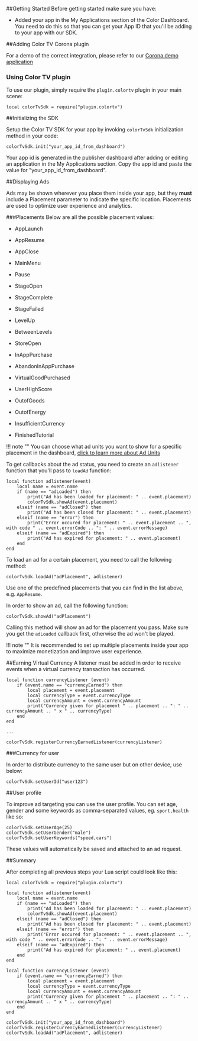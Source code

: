 ##Getting Started
Before getting started make sure you have: 

* Added your app in the My Applications section of the Color Dashboard. You need to do this so that you can get your App ID that you'll be adding to your app with our SDK.

##Adding Color TV Corona plugin

For a demo of the correct integration, please refer to our [Corona demo application](https://github.com/color-tv/corona-DemoApp)

### Using Color TV plugin

To use our plugin, simply require the `plugin.colortv` plugin in your main scene:

```
local colorTvSdk = require("plugin.colortv")
```

##Initializing the SDK

Setup the Color TV SDK for your app by invoking `colorTvSdk` initialization method in your code:

```
colorTvSdk.init("your_app_id_from_dashboard")
```

Your app id is generated in the publisher dashboard after adding or editing an application in the My Applications section. Copy the app id and paste the value for "your_app_id_from_dashboard".

##Displaying Ads

Ads may be shown wherever you place them inside your app, but they **must** include a Placement parameter to indicate the specific location. Placements are used to optimize user experience and analytics. 

###Placements
Below are all the possible placement values: 

- AppLaunch

- AppResume

- AppClose

- MainMenu

- Pause

- StageOpen

- StageComplete

- StageFailed

- LevelUp

- BetweenLevels

- StoreOpen

- InAppPurchase

- AbandonInAppPurchase

- VirtualGoodPurchased

- UserHighScore

- OutofGoods

- OutofEnergy

- InsufficientCurrency

- FinishedTutorial
 
!!! note ""
    You can choose what ad units you want to show for a specific placement in the dashboard, [click to learn more about Ad Units](index.md#ad-units)
    
To get callbacks about the ad status, you need to create an `adlistener` function that you'll pass to `loadAd` function:

```
local function adlistener(event)
    local name = event.name
    if (name == "adLoaded") then
        print("Ad has been loaded for placement: " .. event.placement)
        colorTvSdk.showAd(event.placement)
    elseif (name == "adClosed") then 
        print("Ad has been closed for placement: " .. event.placement)
    elseif (name == "error") then
        print("Error occured for placement: " .. event.placement .. ", with code " .. event.errorCode .. ": " .. event.errorMessage)
    elseif (name == "adExpired") then 
        print("Ad has expired for placement: " .. event.placement)
    end
end
```

To load an ad for a certain placement, you need to call the following method:

```
colorTvSdk.loadAd("adPlacement", adlistener)
```

Use one of the predefined placements that you can find in the list above, e.g. `AppResume`.

In order to show an ad, call the following function: 

```
colorTvSdk.showAd("adPlacement")
```

Calling this method will show an ad for the placement you pass. Make sure you get the `adLoaded` callback first, otherwise the ad won't be played.

!!! note ""
    It is recommended to set up multiple placements inside your app to maximize monetization and improve user experience.

##Earning Virtual Currency
A listener must be added in order to receive events when a virtual currency transaction has occurred. 

```
local function currencyListener (event)
    if (event.name == "currencyEarned") then
        local placement = event.placement
        local currencyType = event.currencyType
        local currencyAmount = event.currencyAmount
        print("Currency given for placement " .. placement .. ": " .. currencyAmount .. " x " .. currencyType)
    end
end

...
  
colorTvSdk.registerCurrencyEarnedListener(currencyListener)
```

###Currency for user

In order to distribute currency to the same user but on other device, use below:

```
colorTvSdk.setUserId("user123")
```

##User profile
 
To improve ad targeting you can use the user profile. You can set age, gender and some keywords as comma-separated values, eg. `sport,health` like so:

```
colorTvSdk.setUserAge(25)
colorTvSdk.setUserGender("male")
colorTvSdk.setUserKeywords("speed,cars")
```

These values will automatically be saved and attached to an ad request.

##Summary

After completing all previous steps your Lua script could look like this:

```
local colorTvSdk = require("plugin.colortv")

local function adlistener(event)
    local name = event.name
    if (name == "adLoaded") then
        print("Ad has been loaded for placement: " .. event.placement)
        colorTvSdk.showAd(event.placement)
    elseif (name == "adClosed") then 
        print("Ad has been closed for placement: " .. event.placement)
    elseif (name == "error") then
        print("Error occured for placement: " .. event.placement .. ", with code " .. event.errorCode .. ": " .. event.errorMessage)
    elseif (name == "adExpired") then 
        print("Ad has expired for placement: " .. event.placement)
    end
end

local function currencyListener (event)
    if (event.name == "currencyEarned") then
        local placement = event.placement
        local currencyType = event.currencyType
        local currencyAmount = event.currencyAmount
        print("Currency given for placement " .. placement .. ": " .. currencyAmount .. " x " .. currencyType)
    end
end

colorTvSdk.init("your_app_id_from_dashboard")
colorTvSdk.registerCurrencyEarnedListener(currencyListener)
colorTvSdk.loadAd("adPlacement", adlistener)
```
